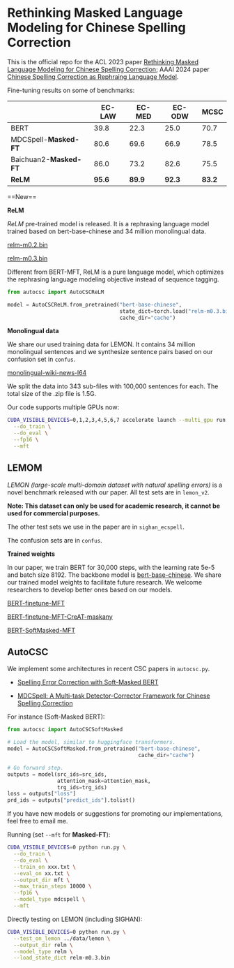 # Rethinking Masked Language Modeling for Chinese Spelling Correction

This is the official repo for the ACL 2023 paper [Rethinking Masked Language Modeling for Chinese Spelling Correction](https://aclanthology.org/2023.acl-long.600.pdf); AAAI 2024 paper [Chinese Spelling Correction as Rephraing Language Model](https://arxiv.org/pdf/2308.08796.pdf).



Fine-tuning results on some of benchmarks:

|                         | EC-LAW   | EC-MED   | EC-ODW   | MCSC     |
| ----------------------- | -------- | -------- | -------- | -------- |
| BERT                    | 39.8     | 22.3     | 25.0     | 70.7     |
| MDCSpell-**Masked-FT**  | 80.6     | 69.6     | 66.9     | 78.5     |
| Baichuan2-**Masked-FT** | 86.0     | 73.2     | 82.6     | 75.5     |
| **ReLM**                | **95.6** | **89.9** | **92.3** | **83.2** |



==New==

**ReLM**

*ReLM* pre-trained model is released. It is a rephrasing language model trained based on bert-base-chinese and 34 million monolingual data.

[relm-m0.2.bin](https://drive.google.com/file/d/1vjPhPO0fTYZS80dTE5ba4vhwDlSnSfA4/view?usp=share_link)

[relm-m0.3.bin](https://drive.google.com/file/d/10vvkG_jzNK-CjIwlSvizhE1IOpnn9OqN/view?usp=share_link)

Different from BERT-MFT, ReLM is a pure language model, which optimizes the rephrasing language modeling objective instead of sequence tagging. 

```python
from autocsc import AutoCSCReLM

model = AutoCSCReLM.from_pretrained("bert-base-chinese",
                                    state_dict=torch.load("relm-m0.3.bin"),
                                    cache_dir="cache")
```



**Monolingual data**

We share our used training data for LEMON. It contains 34 million monolingual sentences and we synthesize sentence pairs based on our confusion set in `confus`.

[monolingual-wiki-news-l64](https://drive.google.com/file/d/144ui9mkHEK1xLNZXB1WP-EjmydorwkYg/view?usp=share_link)

We split the data into 343 sub-files with 100,000 sentences for each. The total size of the .zip file is 1.5G.

Our code supports multiple GPUs now:

```bash
CUDA_VISIBLE_DEVICES=0,1,2,3,4,5,6,7 accelerate launch --multi_gpu run.py \
  --do_train \
  --do_eval \
  --fp16 \
  --mft
```



## LEMOM

*LEMON (large-scale multi-domain dataset with natural spelling errors)* is a novel benchmark released with our paper. All test sets are in `lemon_v2`.

**Note: This dataset can only be used for academic research, it cannot be used for commercial purposes.**

The other test sets we use in the paper are in `sighan_ecspell`.

The confusion sets are in `confus`.



**Trained weights**

In our paper, we train BERT for 30,000 steps, with the learning rate 5e-5 and batch size 8192. The backbone model is [bert-base-chinese](https://huggingface.co/bert-base-chinese). We share our trained model weights to facilitate future research. We welcome researchers to develop better ones based on our models.

[BERT-finetune-MFT](https://drive.google.com/file/d/1nKWX0G5e-xzx7D66MzcAFOK-5CSr0_yH/view?usp=share_link)

[BERT-finetune-MFT-CreAT-maskany](https://drive.google.com/file/d/1g7mxIQMLloxpPSJcW65KU4uZmbVN985c/view?usp=share_link)

[BERT-SoftMasked-MFT](https://drive.google.com/file/d/1HBLw4IM4JCz3g7P6YedTsPU_1DBQhv8m/view?usp=share_link)



## AutoCSC

We implement some architectures in recent CSC papers in `autocsc.py`.

* [Spelling Error Correction with Soft-Masked BERT](https://aclanthology.org/2020.acl-main.82.pdf)

* [MDCSpell: A Multi-task Detector-Corrector Framework for Chinese Spelling Correction](https://aclanthology.org/2022.findings-acl.98.pdf)

For instance (Soft-Masked BERT):

```python
from autocsc import AutoCSCSoftMasked

# Load the model, similar to huggingface transformers.
model = AutoCSCSoftMasked.from_pretrained("bert-base-chinese",
                                          cache_dir="cache")

# Go forward step.
outputs = model(src_ids=src_ids,
                attention_mask=attention_mask,
                trg_ids=trg_ids)
loss = outputs["loss"]
prd_ids = outputs["predict_ids"].tolist()
```

If you have new models or suggestions for promoting our implementations, feel free to email me.



Running (set `--mft` for **Masked-FT**):

```bash
CUDA_VISIBLE_DEVICES=0 python run.py \
  --do_train \
  --do_eval \
  --train_on xxx.txt \
  --eval_on xx.txt \
  --output_dir mft \
  --max_train_steps 10000 \
  --fp16 \
  --model_type mdcspell \
  --mft
```



Directly testing on LEMON (including SIGHAN):

```bash
CUDA_VISIBLE_DEVICES=0 python run.py \
  --test_on_lemon ../data/lemon \
  --output_dir relm \
  --model_type relm \
  --load_state_dict relm-m0.3.bin
```

